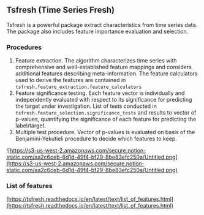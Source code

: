 ## Tsfresh (Time Series Fresh)

Tsfresh is a powerful package extract characteristics from time series data. The package also includes feature importance evaluation and selection.

### Procedures

1. Feature extraction. The algorithm characterizes time series with comprehensive and well-established feature mappings and considers additional features describing meta-information. The feature calculators used to derive the features are contained in `tsfresh.feature_extraction.feature_calculators`
2. Feature significance testing. Each feature vector is individually and independently evaluated with respect to its significance for predicting the target under investigation. List of tests conducted in `tsfresh.feature_selection.significance_tests` and results to vector of p-values, quantifying the significance of each feature for predicting the label/target.
3. Multiple test procedure. Vector of p-values is evaluated on basis of the Benjamini-Yekutieli procedure to decide which features to keep.

![https://s3-us-west-2.amazonaws.com/secure.notion-static.com/aa2c6ceb-6d1d-49f4-bf29-8be83efc250a/Untitled.png](https://s3-us-west-2.amazonaws.com/secure.notion-static.com/aa2c6ceb-6d1d-49f4-bf29-8be83efc250a/Untitled.png)

### List of features

[https://tsfresh.readthedocs.io/en/latest/text/list_of_features.html](https://tsfresh.readthedocs.io/en/latest/text/list_of_features.html)
